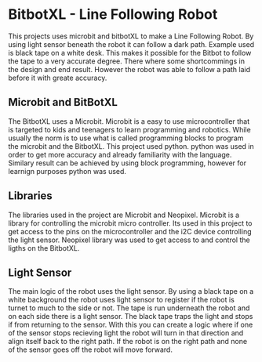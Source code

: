# BitbotXL - Line Following Robot
This projects uses microbit and bitbotXL to make a Line Following Robot. By using light sensor beneath the robot it can follow a dark path. Example used is black tape on a white desk. This makes it possible for the Bitbot to follow the tape to a very accurate degree. There where some shortcommings in the design and end result. However the robot was able to follow a path laid before it with greate accuracy.

## Microbit and BitBotXL
The BitbotXL uses a Microbit. Microbit is a easy to use microcontroller that is targeted to kids and teenagers to learn programming and robotics. While usually the norm is to use what is called programming blocks to program the microbit and the BitbotXL. This project used python. python was used in order to get more accuracy and already familiarity with the language. Similary result can be achieved by using block programming, however for learnign purposes python was used.

## Libraries
The libraries used in the project are Microbit and Neopixel. Microbit is a library for controlling the microbit micro controller. Its used in this project to get access to the pins on the microcontroller and the i2C device controlling the light sensor. Neopixel library was used to get access to and control the ligths on the BitbotXL.

## Light Sensor
The main logic of the robot uses the light sensor. By using a black tape on a white background the robot uses light sensor to register if the robot is turnet to much to the side or not. The tape is run underneath the robot and on each side there is a light sensor. The black tape traps the light and stops if from returning to the sensor. With this you can create a logic where if one of the sensor stops recieving light the robot will turn in that direction and align itself back to the right path. If the robot is on the right path and none of the sensor goes off the robot will move forward.

